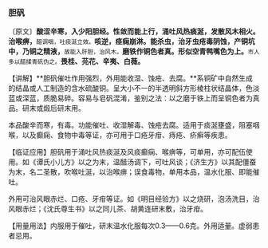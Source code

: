 ### 胆矾

〔原文〕**酸涩辛寒，入少阳胆经。性敛而能上行，涌吐风热痰涎，发散风木相火。治喉痹，**<small>醋调咽，吐痰涎立效。</small>**咳逆，痉痫崩淋。能杀虫，治牙虫疮毒阴蚀，产铜坑中，乃铜之精液，**<small>故能入肝胆，治风木。</small>**磨铁作铜色者真。形似空青鸭嘴色为上。**<small>市人多以醋揉青矾伪之。</small>**畏桂、芫花、辛夷、白薇。**

【讲解】**胆矾催吐作用强烈，外用能收湿、蚀疮、去腐。**系铜矿中自然生成的结晶或人工制造的含水硫酸铜。呈大小不一的半透明斜方形棱柱状结晶体，色淡蓝或深蓝，质脆易碎。容易与皂矾混淆，鉴别之法：以之磨于铁上而呈铜色者为真品。研末或煅后研末用。

本品酸辛而寒，有毒。功能催吐、收湿解毒、蚀疮去腐。适用于痰涎壅盛，阻塞咽喉，以及癫痫、食物中毒等证，亦可用于口疮牙疳、痔疮、疥癣等疾患。

【临证应用】胆矾用于涌吐风热痰涎及风痰癫痫、喉痹等，可单用，亦可配伍使用。如《谭氏小儿方》以之为末，温醋汤调下，可吐风谈；《济生方》以其配僵蚕为末，名二圣散，吹喉吐涎，以治喉痹；误食毒物，单用本品，温水化服、即能催吐。

外用可治风眼赤烂、口疮、牙疳等证。如《明目经验方》以之烧研，泡汤洗目，治风眼赤烂；《沈氏尊生书》以之同儿茶、胡黄连研末敷，治牙疳。

【用量用法】内服用于催吐，研末温水化服每次0.3——0.6克。外用适量。虚弱患者忌用。
